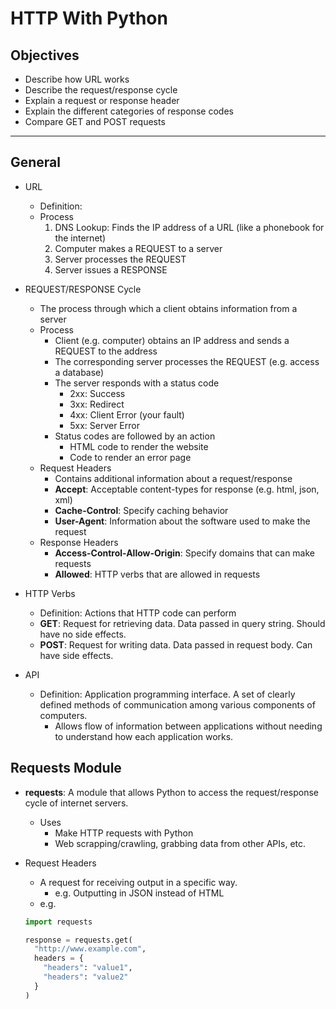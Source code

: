 # HTTP With Python

## Objectives

- Describe how URL works
- Describe the request/response cycle
- Explain a request or response header
- Explain the different categories of response codes
- Compare GET and POST requests

---

## General

- URL
  - Definition:  
  - Process
    1. DNS Lookup:  Finds the IP address of a URL (like a phonebook for the internet)
    2. Computer makes a REQUEST to a server
    3. Server processes the REQUEST
    4. Server issues a RESPONSE

- REQUEST/RESPONSE Cycle
  - The process through which a client obtains information from a server
  - Process
    - Client (e.g. computer) obtains an IP address and sends a REQUEST to the address
    - The corresponding server processes the REQUEST (e.g. access a database)
    - The server responds with a status code
      - 2xx:  Success
      - 3xx:  Redirect
      - 4xx:  Client Error (your fault)
      - 5xx:  Server Error
    - Status codes are followed by an action
      - HTML code to render the website
      - Code to render an error page
  - Request Headers
    - Contains additional information about a request/response
    - **Accept**:  Acceptable content-types for response (e.g. html, json, xml)
    - **Cache-Control**:  Specify caching behavior
    - **User-Agent**:  Information about the software used to make the request
  - Response Headers
    - **Access-Control-Allow-Origin**:  Specify domains that can make requests
    - **Allowed**:  HTTP verbs that are allowed in requests

- HTTP Verbs
  - Definition:  Actions that HTTP code can perform
  - **GET**:  Request for retrieving data.  Data passed in query string.  Should have no side effects.
  - **POST**:  Request for writing data.  Data passed in request body.  Can have side effects.

- API
  - Definition:  Application programming interface.  A set of clearly defined methods of communication among various components of computers.
    - Allows flow of information between applications without needing to understand how each application works.

## Requests Module

- **requests**:  A module that allows Python to access the request/response cycle of internet servers.
  - Uses
    - Make HTTP requests with Python
    - Web scrapping/crawling, grabbing data from other APIs, etc.

- Request Headers
  - A request for receiving output in a specific way.
    - e.g. Outputting in JSON instead of HTML
  - e.g.
  ```python
  import requests
  
  response = requests.get(
    "http://www.example.com",
    headers = {
      "headers": "value1",
      "headers": "value2"
    }
  )
  ```

